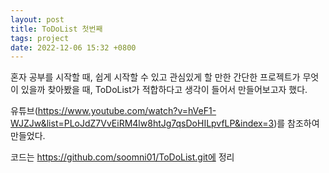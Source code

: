 ```yaml
---
layout: post
title: ToDoList 첫번째
tags: project
date: 2022-12-06 15:32 +0800
---
```


혼자 공부를 시작할 때, 쉽게 시작할 수 있고 관심있게 할 만한 간단한 프로젝트가 무엇이 있을까 찾아봤을 때, ToDoList가 적합하다고 생각이 들어서 만들어보고자 했다. 

유튜브(https://www.youtube.com/watch?v=hVeF1-WJZJw&list=PLoJdZ7VvEiRM4lw8htJg7qsDoHILpvfLP&index=3)를 참조하여 만들었다. 

코드는 https://github.com/soomni01/ToDoList.git에 정리